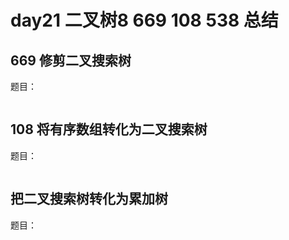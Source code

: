 # day21 二叉树8 669 108 538 总结

## 669 修剪二叉搜索树
题目：

```

```

## 108 将有序数组转化为二叉搜索树
题目：

```

```
## 把二叉搜索树转化为累加树
题目：

```

```